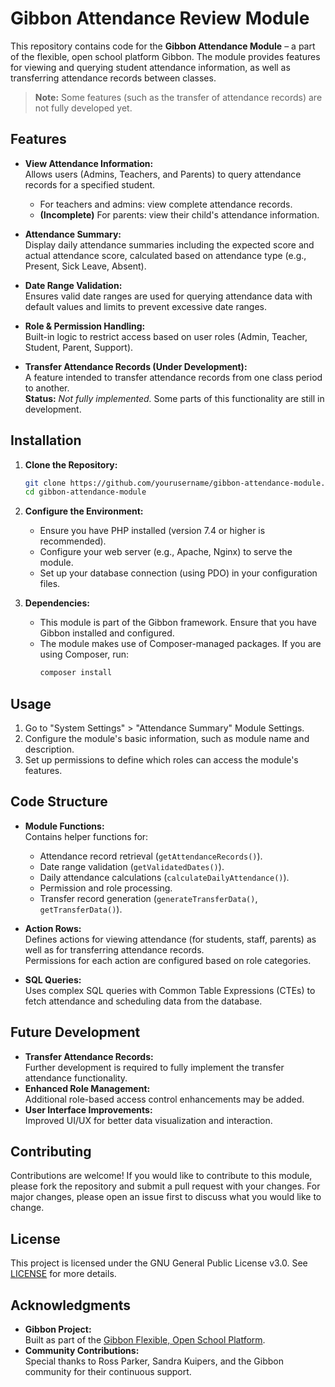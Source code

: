 # Gibbon Attendance Review Module

This repository contains code for the **Gibbon Attendance Module** – a part of the flexible, open school platform Gibbon. The module provides features for viewing and querying student attendance information, as well as transferring attendance records between classes.

> **Note:** Some features (such as the transfer of attendance records) are not fully developed yet.

## Features

- **View Attendance Information:**  
  Allows users (Admins, Teachers, and Parents) to query attendance records for a specified student.  
  - For teachers and admins: view complete attendance records.
  - **(Incomplete)** For parents: view their child's attendance information.

- **Attendance Summary:**  
  Display daily attendance summaries including the expected score and actual attendance score, calculated based on attendance type (e.g., Present, Sick Leave, Absent).

- **Date Range Validation:**  
  Ensures valid date ranges are used for querying attendance data with default values and limits to prevent excessive date ranges.

- **Role & Permission Handling:**  
  Built-in logic to restrict access based on user roles (Admin, Teacher, Student, Parent, Support).

- **Transfer Attendance Records (Under Development):**  
  A feature intended to transfer attendance records from one class period to another.  
  **Status:** *Not fully implemented.* Some parts of this functionality are still in development.

## Installation

1. **Clone the Repository:**
    ```bash
    git clone https://github.com/yourusername/gibbon-attendance-module.git
    cd gibbon-attendance-module
    ```

2. **Configure the Environment:**
    - Ensure you have PHP installed (version 7.4 or higher is recommended).
    - Configure your web server (e.g., Apache, Nginx) to serve the module.
    - Set up your database connection (using PDO) in your configuration files.

3. **Dependencies:**
    - This module is part of the Gibbon framework. Ensure that you have Gibbon installed and configured.
    - The module makes use of Composer-managed packages. If you are using Composer, run:
      ```bash
      composer install
      ```

## Usage

1. Go to "System Settings" > "Attendance Summary" Module Settings.
2. Configure the module's basic information, such as module name and description.
3. Set up permissions to define which roles can access the module's features.

## Code Structure

- **Module Functions:**  
  Contains helper functions for:
  - Attendance record retrieval (`getAttendanceRecords()`).
  - Date range validation (`getValidatedDates()`).
  - Daily attendance calculations (`calculateDailyAttendance()`).
  - Permission and role processing.
  - Transfer record generation (`generateTransferData()`, `getTransferData()`).

- **Action Rows:**  
  Defines actions for viewing attendance (for students, staff, parents) as well as for transferring attendance records.  
  Permissions for each action are configured based on role categories.

- **SQL Queries:**  
  Uses complex SQL queries with Common Table Expressions (CTEs) to fetch attendance and scheduling data from the database.

## Future Development

- **Transfer Attendance Records:**  
  Further development is required to fully implement the transfer attendance functionality.
- **Enhanced Role Management:**  
  Additional role-based access control enhancements may be added.
- **User Interface Improvements:**  
  Improved UI/UX for better data visualization and interaction.

## Contributing

Contributions are welcome! If you would like to contribute to this module, please fork the repository and submit a pull request with your changes. For major changes, please open an issue first to discuss what you would like to change.

## License

This project is licensed under the GNU General Public License v3.0. See [LICENSE](http://www.gnu.org/licenses/) for more details.

## Acknowledgments

- **Gibbon Project:**  
  Built as part of the [Gibbon Flexible, Open School Platform](https://gibbonedu.org/).
- **Community Contributions:**  
  Special thanks to Ross Parker, Sandra Kuipers, and the Gibbon community for their continuous support.

